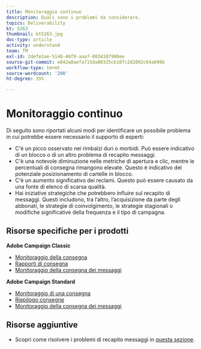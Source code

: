 ```yaml
---
title: Monitoraggio continuo
description: Quali sono i problemi da considerare.
topics: Deliverability
kt: 5263
thumbnail: kt5263.jpg
doc-type: article
activity: understand
team: TM
exl-id: 2defe1ae-5148-46f9-aaa7-8034107980ee
source-git-commit: e842a8aefa715da80325cb107c2d2092c64a699b
workflow-type: tm+mt
source-wordcount: '200'
ht-degree: 35%

---
```


# Monitoraggio continuo

Di seguito sono riportati alcuni modi per identificare un possibile problema in cui potrebbe essere necessario il supporto di esperti:

* C&#39;è un picco osservato nei rimbalzi duri o morbidi. Può essere indicativo di un blocco o di un altro problema di recapito messaggi.
* C&#39;è una notevole diminuzione nelle metriche di apertura e clic, mentre le percentuali di consegna rimangono elevate. Questo è indicativo del potenziale posizionamento di cartelle in blocco.
* C&#39;è un aumento significativo dei reclami. Questo può essere causato da una fonte di elenco di scarsa qualità.
* Hai iniziative strategiche che potrebbero influire sul recapito di messaggi. Questi includono, tra l’altro, l’acquisizione da parte degli abbonati, le strategie di coinvolgimento, le strategie stagionali o modifiche significative della frequenza e il tipo di campagna.

## Risorse specifiche per i prodotti

**Adobe Campaign Classic**

* [Monitoraggio della consegna](https://experienceleague.adobe.com/docs/campaign-classic/using/sending-messages/monitoring-deliveries/about-delivery-monitoring.html?lang=it)
* [Rapporti di consegna](https://experienceleague.adobe.com/docs/campaign-classic/using/reporting/reports-on-deliveries/delivery-reports.html?lang=it#reporting)
* [Monitoraggio della consegna dei messaggi](https://experienceleague.adobe.com/docs/campaign-classic/using/sending-messages/deliverability-management/monitoring-deliverability.html?lang=it)

**Adobe Campaign Standard**

* [Monitoraggio di una consegna](https://experienceleague.adobe.com/docs/campaign-standard/using/testing-and-sending/monitoring-messages/monitoring-a-delivery.html?lang=it)
* [Riepilogo consegne](https://experienceleague.adobe.com/docs/campaign-standard/using/reporting/list-of-reports/delivery-summary.html)
* [Monitoraggio della consegna dei messaggi](https://experienceleague.adobe.com/docs/campaign-standard/using/testing-and-sending/managing-deliverability/monitor-deliverability.html?lang=it#testing-and-sending)

## Risorse aggiuntive

* Scopri come risolvere i problemi di recapito messaggi in [questa sezione](/help/additional-resources/troubleshooting.md).
